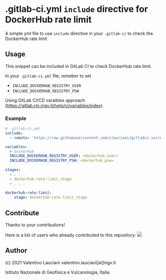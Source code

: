 # .gitlab-ci.yml `include` directive for DockerHub rate limit
A simple yml file to use `include` directive in your `.gitlab-ci` to check the DockerHub rate limit

## Usage

This snippet can be included in GitLab CI to check DockerHub rate limit.

In your `.gitlab-ci.yml` file, remeber to set 
- `INCLUDE_DOCKERHUB_REGISTRY_USER` 
- `INCLUDE_DOCKERHUB_REGISTRY_PSW`

Using GitLab CI/CD varaibles approach (https://gitlab.rm.ingv.it/help/ci/variables/index).

### Example

```yml
# .gitlab-ci.yml
include:
  - remote: 'https://raw.githubusercontent.com/vlauciani/gitlabci-include-for-dockerhub-rate-limit/main/dockerhub-rate-limit.yml'

variables:
  # DockerHub
  INCLUDE_DOCKERHUB_REGISTRY_USER: <dockerhub_user>
  INCLUDE_DOCKERHUB_REGISTRY_PSW: <dockerhub_psw>
    
stages:
  - . . .
  - dockerhub-rate-limit_stage
  - . . .
  
dockerhub-rate-limit:
    stage: dockerhub-rate-limit_stage  
```

## Contribute
Thanks to your contributions!

Here is a list of users who already contributed to this repository:
<a href="https://github.com/vlauciani/gitlabci-include-for-dockerhub-rate-limit/graphs/contributors">
  <img src="https://contrib.rocks/image?repo=vlauciani/gitlabci-include-for-dockerhub-rate-limit" />
</a>

## Author
(c) 2021 Valentino Lauciani valentino.lauciani[at]ingv.it

Istituto Nazionale di Geofisica e Vulcanologia, Italia
